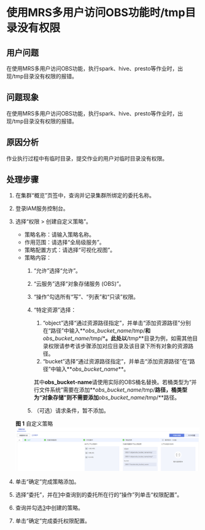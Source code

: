 # 使用MRS多用户访问OBS功能时/tmp目录没有权限<a name="mrs_03_0226"></a>

## 用户问题<a name="section18305143583116"></a>

在使用MRS多用户访问OBS功能，执行spark、hive、presto等作业时，出现/tmp目录没有权限的报错。

## 问题现象<a name="section117424454313"></a>

在使用MRS多用户访问OBS功能，执行spark、hive、presto等作业时，出现/tmp目录没有权限的报错。

## 原因分析<a name="section1237061220324"></a>

作业执行过程中有临时目录，提交作业的用户对临时目录没有权限。

## 处理步骤<a name="section11365635122812"></a>

1.  <a name="li0429141813311"></a>在集群“概览”页签中，查询并记录集群所绑定的委托名称。
2.  登录IAM服务控制台。
3.  <a name="li18820555152219"></a>选择“权限 \> 创建自定义策略”。

    -   策略名称：请输入策略名称。
    -   作用范围：请选择“全局级服务”。
    -   策略配置方式：请选择“可视化视图”。
    -   策略内容：
        1.  “允许”选择“允许”。
        2.  “云服务”选择“对象存储服务 \(OBS\)”。
        3.  “操作”勾选所有“写”、“列表”和“只读”权限。
        4.  “特定资源”选择：

            1.  “object”选择“通过资源路径指定”，并单击“添加资源路径”分别在“路径”中输入**_obs\_bucket\_name_/tmp/**和**_obs\_bucket\_name_/tmp/\***。此处以**/tmp**目录为例，如需其他目录权限请参考该步骤添加对应目录及该目录下所有对象的资源路径。
            2.  “bucket”选择“通过资源路径指定”，并单击“添加资源路径”在“路径”中输入**_obs\_bucket\_name_**。

            其中**obs\_bucket-name**请使用实际的OBS桶名替换。若桶类型为“并行文件系统”需要在添加**_obs\_bucket\_name_/tmp/**路径，桶类型为“对象存储”则不需要添加**_obs\_bucket\_name_/tmp/**路径。

        5.  （可选）请求条件，暂不添加。

    **图 1**  自定义策略<a name="fig12607163641518"></a>  
    ![](figures/自定义策略.png "自定义策略")

4.  单击“确定”完成策略添加。
5.  选择“委托”，并在[1](#li0429141813311)中查询到的委托所在行的“操作”列单击“权限配置”。
6.  查询并勾选[3](#li18820555152219)中创建的策略。
7.  单击“确定”完成委托权限配置。

